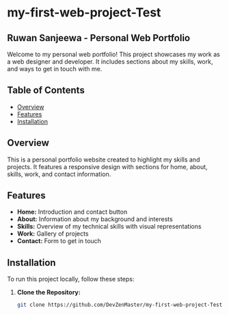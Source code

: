 # my-first-web-project-Test
## Ruwan Sanjeewa - Personal Web Portfolio

Welcome to my personal web portfolio! This project showcases my work as a web designer and developer. It includes sections about my skills, work, and ways to get in touch with me.

## Table of Contents

- [Overview](#overview)
- [Features](#features)
- [Installation](#installation)

## Overview

This is a personal portfolio website created to highlight my skills and projects. It features a responsive design with sections for home, about, skills, work, and contact information.

## Features

- **Home:** Introduction and contact button
- **About:** Information about my background and interests
- **Skills:** Overview of my technical skills with visual representations
- **Work:** Gallery of projects
- **Contact:** Form to get in touch

## Installation

To run this project locally, follow these steps:

1. **Clone the Repository:**

   ```bash
   git clone https://github.com/DevZenMaster/my-first-web-project-Test.git

